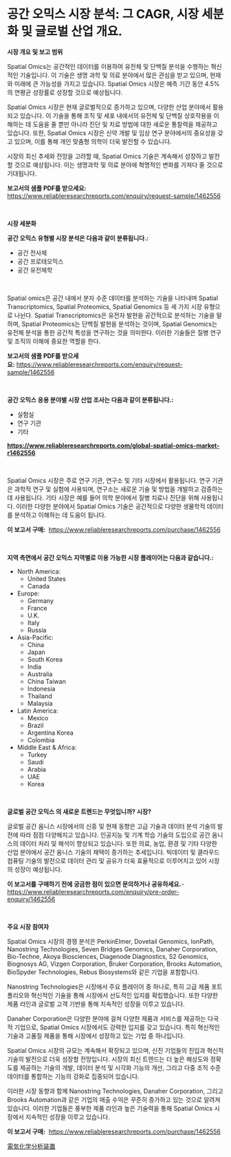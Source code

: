 <p><h1>공간 오믹스 시장 분석: 그 CAGR, 시장 세분화 및 글로벌 산업 개요.</h1></p><p><strong>시장 개요 및 보고 범위</strong></p>
<p><p>Spatial Omics는 공간적인 데이터를 이용하여 유전체 및 단백질 분석을 수행하는 혁신적인 기술입니다. 이 기술은 생명 과학 및 의료 분야에서 많은 관심을 받고 있으며, 현재와 미래에 큰 가능성을 가지고 있습니다. Spatial Omics 시장은 예측 기간 동안 4.5%의 연평균 성장률로 성장할 것으로 예상됩니다.</p><p>Spatial Omics 시장은 현재 글로벌적으로 증가하고 있으며, 다양한 산업 분야에서 활용되고 있습니다. 이 기술을 통해 조직 및 세포 내에서의 유전체 및 단백질 상호작용을 이해하는 데 도움을 줄 뿐만 아니라 진단 및 치료 방법에 대한 새로운 통찰력을 제공하고 있습니다. 또한, Spatial Omics 시장은 신약 개발 및 임상 연구 분야에서의 중요성을 갖고 있으며, 이를 통해 개인 맞춤형 의학이 더욱 발전할 수 있습니다.</p><p>시장의 최신 추세와 전망을 고려할 때, Spatial Omics 기술은 계속해서 성장하고 발전할 것으로 예상됩니다. 이는 생명과학 및 의료 분야에 혁명적인 변화를 가져다 줄 것으로 기대됩니다.</p></p>
<p><strong>보고서의 샘플 PDF를 받으세요:</strong> <a href="https://www.reliableresearchreports.com/enquiry/request-sample/1462556">https://www.reliableresearchreports.com/enquiry/request-sample/1462556</a></p>
<p>&nbsp;</p>
<p><strong>시장 세분화</strong></p>
<p><strong>공간 오믹스 유형별 시장 분석은 다음과 같이 분류됩니다.:</strong></p>
<p><ul><li>공간 전사체</li><li>공간 프로테오믹스</li><li>공간 유전체학</li></ul></p>
<p>&nbsp;</p>
<p><p>Spatial omics은 공간 내에서 분자 수준 데이터를 분석하는 기술을 나타내며 Spatial Transcriptomics, Spatial Proteomics, Spatial Genomics 등 세 가지 시장 유형으로 나뉜다. Spatial Transcriptomics은 유전자 발현을 공간적으로 분석하는 기술을 말하며, Spatial Proteomics는 단백질 발현을 분석하는 것이며, Spatial Genomics는 유전체 분석을 통한 공간적 특성을 연구하는 것을 의미한다. 이러한 기술들은 질병 연구 및 조직의 이해에 중요한 역할을 한다.</p></p>
<p><strong>보고서의 샘플 PDF를 받으세요:</strong>&nbsp;<a href="https://www.reliableresearchreports.com/enquiry/request-sample/1462556">https://www.reliableresearchreports.com/enquiry/request-sample/1462556</a></p>
<p>&nbsp;</p>
<p><strong> 공간 오믹스 응용 분야별 시장 산업 조사는 다음과 같이 분류됩니다.:</strong></p>
<p><ul><li>실험실</li><li>연구 기관</li><li>기타</li></ul></p>
<p><strong><a href="https://www.reliableresearchreports.com/global-spatial-omics-market-r1462556">https://www.reliableresearchreports.com/global-spatial-omics-market-r1462556</a></strong></p>
<p>&nbsp;</p>
<p><p>Spatial Omics 시장은 주로 연구 기관, 연구소 및 기타 시장에서 활용됩니다. 연구 기관은 과학적 연구 및 실험에 사용되며, 연구소는 새로운 기술 및 방법을 개발하고 검증하는 데 사용됩니다. 기타 시장은 예를 들어 의학 분야에서 질병 치료나 진단을 위해 사용됩니다. 이러한 다양한 분야에서 Spatial Omics 기술은 공간적으로 다양한 생물학적 데이터를 분석하고 이해하는 데 도움이 됩니다.</p></p>
<p><strong>이 보고서 구매:</strong>&nbsp; <a href="https://www.reliableresearchreports.com/purchase/1462556">https://www.reliableresearchreports.com/purchase/1462556</a></p>
<p>&nbsp;</p>
<p><strong>지역 측면에서 공간 오믹스 지역별로 이용 가능한 시장 플레이어는 다음과 같습니다.:</strong></p>
<p><ul>
    <li>
        North America:
        <ul>
            <li>United States</li>
            <li>Canada</li>
        </ul>
    </li>
    <li>
        Europe:
        <ul>
            <li>Germany</li>
            <li>France</li>
            <li>U.K.</li>
            <li>Italy</li>
            <li>Russia</li>
        </ul>
    </li>
    <li>
        Asia-Pacific:
        <ul>
            <li>China</li>
            <li>Japan</li>
            <li>South Korea</li>
            <li>India</li>
            <li>Australia</li>
            <li>China Taiwan</li>
            <li>Indonesia</li>
            <li>Thailand</li>
            <li>Malaysia</li>
        </ul>
    </li>
    <li>
        Latin America:
        <ul>
            <li>Mexico</li>
            <li>Brazil</li>
            <li>Argentina Korea</li>
            <li>Colombia</li>
        </ul>
    </li>
    <li>
        Middle East & Africa:
        <ul>
            <li>Turkey</li>
            <li>Saudi</li>
            <li>Arabia</li>
            <li>UAE</li>
            <li>Korea</li>
        </ul>
    </li>
    </ul></p>
<p>&nbsp;</p>
<p><strong>글로벌 공간 오믹스 의 새로운 트렌드는 무엇입니까? 시장?</strong></p>
<p><p>글로벌 공간 옴니스 시장에서의 신흥 및 현재 동향은 고급 기술과 데이터 분석 기술의 발전에 따라 점점 다양해지고 있습니다. 인공지능 및 기계 학습 기술의 도입으로 공간 옴니스의 데이터 처리 및 해석이 향상되고 있습니다. 또한 의료, 농업, 환경 및 기타 다양한 산업 분야에서 공간 옴니스 기술의 채택이 증가하는 추세입니다. 빅데이터 및 클라우드 컴퓨팅 기술의 발전으로 데이터 관리 및 공유가 더욱 효율적으로 이루어지고 있어 시장의 성장이 예상됩니다.</p></p>
<p><strong>이 보고서를 구매하기 전에 궁금한 점이 있으면 문의하거나 공유하세요.</strong>- <a href="https://www.reliableresearchreports.com/enquiry/pre-order-enquiry/1462556">https://www.reliableresearchreports.com/enquiry/pre-order-enquiry/1462556</a></p>
<p>&nbsp;</p>
<p><strong>주요 시장 참여자</strong></p>
<p><p>Spatial Omics 시장의 경쟁 분석은 PerkinElmer, Dovetail Genomics, IonPath, Nanostring Technologies, Seven Bridges Genomics, Danaher Corporation, Bio-Techne, Akoya Biosciences, Diagenode Diagnostics, S2 Genomics, Biognosys AG, Vizgen Corporation, Bruker Corporation, Brooks Automation, BioSpyder Technologies, Rebus Biosystems와 같은 기업을 포함합니다. </p><p>Nanostring Technologies은 시장에서 주요 플레이어 중 하나로, 특히 고급 제품 포트폴리오와 혁신적인 기술을 통해 시장에서 선도적인 입지를 확립했습니다. 또한 다양한 제품 라인과 글로벌 고객 기반을 통해 지속적인 성장을 이루고 있습니다. </p><p>Danaher Corporation은 다양한 분야에 걸쳐 다양한 제품과 서비스를 제공하는 다국적 기업으로, Spatial Omics 시장에서도 강력한 입지를 갖고 있습니다. 특히 혁신적인 기술과 고품질 제품을 통해 시장에서 성장하고 있는 기업 중 하나입니다. </p><p>Spatial Omics 시장의 규모는 계속해서 확장되고 있으며, 신진 기업들의 진입과 혁신적 기술의 발전으로 더욱 성장할 전망입니다. 시장의 최신 트렌드는 더 높은 해상도와 정확도를 제공하는 기술의 개발, 데이터 분석 및 시각화 기능의 개선, 그리고 다중 조직 수준 데이터를 통합하는 기능의 강화로 집중되어 있습니다. </p><p>이러한 시장 동향과 함께 Nanostring Technologies, Danaher Corporation, 그리고 Brooks Automation과 같은 기업의 매출 수익은 꾸준히 증가하고 있는 것으로 알려져 있습니다. 이러한 기업들은 풍부한 제품 라인과 높은 기술력을 통해 Spatial Omics 시장에서 지속적인 성장을 이루고 있습니다.</p></p>
<p><strong>이 보고서 구매:</strong>&nbsp;&nbsp;<a href="https://www.reliableresearchreports.com/purchase/1462556">https://www.reliableresearchreports.com/purchase/1462556</a></p>
<p><p><a href="https://github.com/oafhukehf4709715/Market-Research-Report-List-1/blob/main/489578933263.md">電気化学分析装置</a></p></p>
